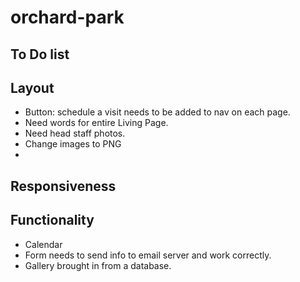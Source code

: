# orchard-park
To Do list
---



Layout
----
+ Button: schedule a visit needs to be added to nav on each page.
+ Need words for entire Living Page.
+ Need head staff photos.
+ Change images to PNG
+ 

Responsiveness
-----



Functionality
----

 * Calendar
 * Form needs to send info to email server and work correctly.
 * Gallery brought in from a database.



